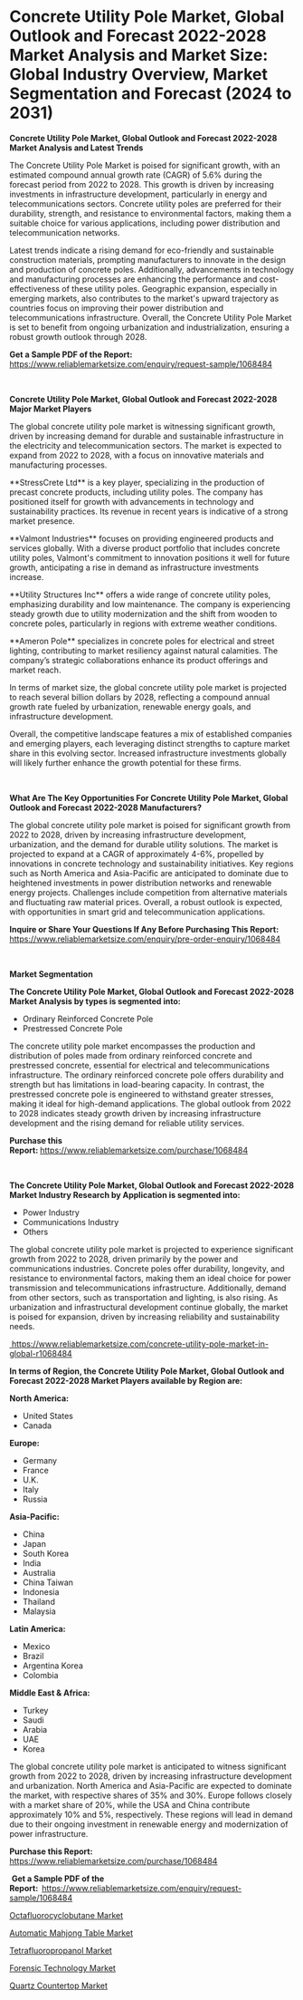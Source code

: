 <p><h1>Concrete Utility Pole Market, Global Outlook and Forecast 2022-2028 Market Analysis and Market Size: Global Industry Overview, Market Segmentation and Forecast (2024 to 2031)</h1></p><p><strong>Concrete Utility Pole Market, Global Outlook and Forecast 2022-2028 Market Analysis and Latest Trends</strong></p>
<p><p>The Concrete Utility Pole Market is poised for significant growth, with an estimated compound annual growth rate (CAGR) of 5.6% during the forecast period from 2022 to 2028. This growth is driven by increasing investments in infrastructure development, particularly in energy and telecommunications sectors. Concrete utility poles are preferred for their durability, strength, and resistance to environmental factors, making them a suitable choice for various applications, including power distribution and telecommunication networks.</p><p>Latest trends indicate a rising demand for eco-friendly and sustainable construction materials, prompting manufacturers to innovate in the design and production of concrete poles. Additionally, advancements in technology and manufacturing processes are enhancing the performance and cost-effectiveness of these utility poles. Geographic expansion, especially in emerging markets, also contributes to the market's upward trajectory as countries focus on improving their power distribution and telecommunications infrastructure. Overall, the Concrete Utility Pole Market is set to benefit from ongoing urbanization and industrialization, ensuring a robust growth outlook through 2028.</p></p>
<p><strong>Get a Sample PDF of the Report:&nbsp;</strong> <a href="https://www.reliablemarketsize.com/enquiry/request-sample/1068484">https://www.reliablemarketsize.com/enquiry/request-sample/1068484</a></p>
<p>&nbsp;</p>
<p><strong>Concrete Utility Pole Market, Global Outlook and Forecast 2022-2028 Major Market Players</strong></p>
<p><p>The global concrete utility pole market is witnessing significant growth, driven by increasing demand for durable and sustainable infrastructure in the electricity and telecommunication sectors. The market is expected to expand from 2022 to 2028, with a focus on innovative materials and manufacturing processes.</p><p>**StressCrete Ltd** is a key player, specializing in the production of precast concrete products, including utility poles. The company has positioned itself for growth with advancements in technology and sustainability practices. Its revenue in recent years is indicative of a strong market presence.</p><p>**Valmont Industries** focuses on providing engineered products and services globally. With a diverse product portfolio that includes concrete utility poles, Valmont's commitment to innovation positions it well for future growth, anticipating a rise in demand as infrastructure investments increase.</p><p>**Utility Structures Inc** offers a wide range of concrete utility poles, emphasizing durability and low maintenance. The company is experiencing steady growth due to utility modernization and the shift from wooden to concrete poles, particularly in regions with extreme weather conditions.</p><p>**Ameron Pole** specializes in concrete poles for electrical and street lighting, contributing to market resiliency against natural calamities. The company’s strategic collaborations enhance its product offerings and market reach.</p><p>In terms of market size, the global concrete utility pole market is projected to reach several billion dollars by 2028, reflecting a compound annual growth rate fueled by urbanization, renewable energy goals, and infrastructure development.</p><p>Overall, the competitive landscape features a mix of established companies and emerging players, each leveraging distinct strengths to capture market share in this evolving sector. Increased infrastructure investments globally will likely further enhance the growth potential for these firms.</p></p>
<p>&nbsp;</p>
<p><strong>What Are The Key Opportunities For Concrete Utility Pole Market, Global Outlook and Forecast 2022-2028 Manufacturers?</strong></p>
<p><p>The global concrete utility pole market is poised for significant growth from 2022 to 2028, driven by increasing infrastructure development, urbanization, and the demand for durable utility solutions. The market is projected to expand at a CAGR of approximately 4-6%, propelled by innovations in concrete technology and sustainability initiatives. Key regions such as North America and Asia-Pacific are anticipated to dominate due to heightened investments in power distribution networks and renewable energy projects. Challenges include competition from alternative materials and fluctuating raw material prices. Overall, a robust outlook is expected, with opportunities in smart grid and telecommunication applications.</p></p>
<p><strong>Inquire or Share Your Questions If Any Before Purchasing This Report:</strong> <a href="https://www.reliablemarketsize.com/enquiry/pre-order-enquiry/1068484">https://www.reliablemarketsize.com/enquiry/pre-order-enquiry/1068484</a></p>
<p>&nbsp;</p>
<p><strong>Market Segmentation</strong></p>
<p><strong>The Concrete Utility Pole Market, Global Outlook and Forecast 2022-2028 Market Analysis by types is segmented into:</strong></p>
<p><ul><li>Ordinary Reinforced Concrete Pole</li><li>Prestressed Concrete Pole</li></ul></p>
<p><p>The concrete utility pole market encompasses the production and distribution of poles made from ordinary reinforced concrete and prestressed concrete, essential for electrical and telecommunications infrastructure. The ordinary reinforced concrete pole offers durability and strength but has limitations in load-bearing capacity. In contrast, the prestressed concrete pole is engineered to withstand greater stresses, making it ideal for high-demand applications. The global outlook from 2022 to 2028 indicates steady growth driven by increasing infrastructure development and the rising demand for reliable utility services.</p></p>
<p><strong>Purchase this Report:&nbsp;</strong><a href="https://www.reliablemarketsize.com/purchase/1068484">https://www.reliablemarketsize.com/purchase/1068484</a></p>
<p>&nbsp;</p>
<p><strong>The Concrete Utility Pole Market, Global Outlook and Forecast 2022-2028 Market Industry Research by Application is segmented into:</strong></p>
<p><ul><li>Power Industry</li><li>Communications Industry</li><li>Others</li></ul></p>
<p><p>The global concrete utility pole market is projected to experience significant growth from 2022 to 2028, driven primarily by the power and communications industries. Concrete poles offer durability, longevity, and resistance to environmental factors, making them an ideal choice for power transmission and telecommunications infrastructure. Additionally, demand from other sectors, such as transportation and lighting, is also rising. As urbanization and infrastructural development continue globally, the market is poised for expansion, driven by increasing reliability and sustainability needs.</p></p>
<p><a href="https://www.reliablemarketsize.com/concrete-utility-pole-market-in-global-r1068484">&nbsp;https://www.reliablemarketsize.com/concrete-utility-pole-market-in-global-r1068484</a></p>
<p><strong>In terms of Region, the Concrete Utility Pole Market, Global Outlook and Forecast 2022-2028 Market Players available by Region are:</strong></p>
<p>
    <p> <strong> North America: </strong>
        <ul>
            <li>United States</li>
            <li>Canada</li>
        </ul>
        </p> 
    <p> <strong> Europe: </strong>
        <ul>
            <li>Germany</li>
            <li>France</li>
            <li>U.K.</li>
            <li>Italy</li>
            <li>Russia</li>
        </ul>
        </p> 
    <p> <strong> Asia-Pacific: </strong>
        <ul>
            <li>China</li>
            <li>Japan</li>
            <li>South Korea</li>
            <li>India</li>
            <li>Australia</li>
            <li>China Taiwan</li>
            <li>Indonesia</li>
            <li>Thailand</li>
            <li>Malaysia</li>
        </ul>
        </p> 
    <p> <strong> Latin America: </strong>
        <ul>
            <li>Mexico</li>
            <li>Brazil</li>
            <li>Argentina Korea</li>
            <li>Colombia</li>
        </ul>
        </p> 
    <p> <strong> Middle East & Africa: </strong>
        <ul>
            <li>Turkey</li>
            <li>Saudi</li>
            <li>Arabia</li>
            <li>UAE</li>
            <li>Korea</li>
        </ul>
    </p>
    </p>
<p><p>The global concrete utility pole market is anticipated to witness significant growth from 2022 to 2028, driven by increasing infrastructure development and urbanization. North America and Asia-Pacific are expected to dominate the market, with respective shares of 35% and 30%. Europe follows closely with a market share of 20%, while the USA and China contribute approximately 10% and 5%, respectively. These regions will lead in demand due to their ongoing investment in renewable energy and modernization of power infrastructure.</p></p>
<p><strong>Purchase this Report: </strong><a href="https://www.reliablemarketsize.com/purchase/1068484">https://www.reliablemarketsize.com/purchase/1068484</a></p>
<p>&nbsp;<strong>Get a Sample PDF of the Report:&nbsp;&nbsp;</strong><a href="https://www.reliablemarketsize.com/enquiry/request-sample/1068484">https://www.reliablemarketsize.com/enquiry/request-sample/1068484</a></p>
<p><strong></strong></p>
<p><p><a href="https://issuu.com/reportprime-2/docs/octafluorocyclobutane-market-size-2_d8dea181fdbde7">Octafluorocyclobutane Market</a></p><p><a href="https://www.linkedin.com/pulse/global-automatic-mahjong-table-market-projected-grow-brgbe?trackingId=77OX6gGCRjOhIbv%2FxDIynA%3D%3D">Automatic Mahjong Table Market</a></p><p><a href="https://issuu.com/reportprime-2/docs/tetrafluoropropanol-market-size-203_837259aa218096">Tetrafluoropropanol Market</a></p><p><a href="https://medium.com/@stephanmorissette/what-is-forensic-technology-market-3bf81c4b9dc9">Forensic Technology Market</a></p><p><a href="https://www.linkedin.com/pulse/global-quartz-countertop-market-product-type-application-region-utgcf?trackingId=qiGp04noTLeDIQiB6aivAQ%3D%3D">Quartz Countertop Market</a></p></p>
